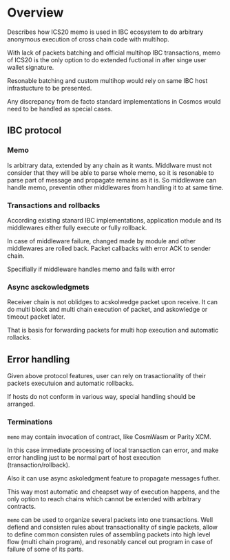 # Overview

Describes how ICS20 memo is used in IBC ecosystem to do arbitrary anonymous execution of cross chain code with multihop.  

With lack of packets batching and official multihop IBC transactions, memo of ICS20 is the only option to do extended fuctional in after singe user wallet signature.

Resonable batching and custom multihop would rely on same IBC host infrastucture to be presented.

Any discrepancy from de facto standard implementations in Cosmos would need to be handled as special cases.

## IBC protocol

### Memo

Is arbitrary data, extended by any chain as it wants. 
Middlware must not consider that they will be able to parse whole memo,
so it is resonable to parse part of message and propagate remains as it is.
So middleware can handle memo, preventin other middlewares from handling it to at same time.

### Transactions and rollbacks
According existing stanard IBC implementations, 
application module and its middlewares either fully execute or fully rollback.

In case of middleware failure, changed made by module and other middlewares are rolled back.
Packet callbacks with error ACK to sender chain.

Specifially if middleware handles memo and fails with error

### Async asckowledgmets

Receiver chain is not oblidges to acskolwedge packet upon receive. 
It can do multi block and multi chain execution of packet,
and askowledge or timeout packet later. 

That is basis for forwarding packets for multi hop execution and automatic rollacks. 

## Error handling

Given above protocol features, 
user can rely on trasactionality of their packets executuion and automatic rollbacks.

If hosts do not conform in various way, special handling should be arranged.

### Terminations

`memo` may contain invocation of contract, like CosmWasm or Parity XCM.

In this case immediate processing of local transaction can error, 
and make error handling just to be normal part of host execution (transaction/rollback).

Also it can use async askoledgment feature to propagate messages futher.

This way most automatic and cheapset way of execution happens, 
and the only option to reach chains which cannot be extended with arbitrary contracts.

`memo` can be used to organize several packets into one transactions.
Well defiend and consisten rules about transactionality of single packets,
allow to define common consisten rules of assembling packets into high level flow
(multi chain program), and resonably cancel out program in case of failure of some of its parts.
